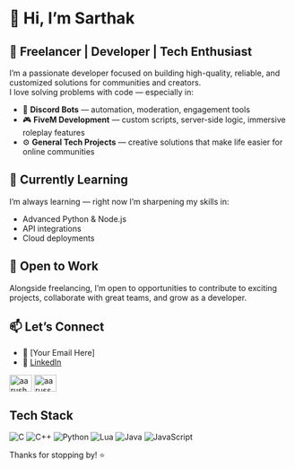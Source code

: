 # 👋 Hi, I’m Sarthak

## 🚀 Freelancer | Developer | Tech Enthusiast

I’m a passionate developer focused on building high-quality, reliable, and customized solutions for communities and creators.  
I love solving problems with code — especially in:

- 🤖 **Discord Bots** — automation, moderation, engagement tools
- 🎮 **FiveM Development** — custom scripts, server-side logic, immersive roleplay features
- ⚙️ **General Tech Projects** — creative solutions that make life easier for online communities

## 🌱 Currently Learning

I’m always learning — right now I’m sharpening my skills in:
- Advanced Python & Node.js
- API integrations
- Cloud deployments

## 💼 Open to Work

Alongside freelancing, I’m open to opportunities to contribute to exciting projects, collaborate with great teams, and grow as a developer.

## 📫 Let’s Connect

- 📧 [Your Email Here]
- 💼 [LinkedIn](https://www.linkedin.com/in/yourusername)
<p align="left">
<a href="https://www.linkedin.com/in/sarthak-chaudhary-1a498222b/" target="blank"><img align="center" src="https://raw.githubusercontent.com/rahuldkjain/github-profile-readme-generator/master/src/images/icons/Social/linked-in-alt.svg" alt="aarush jain" height="30" width="40" /></a>
<a href="https://www.instagram.com/i.sarthakchaudhary/" target="blank"><img align="center" src="https://raw.githubusercontent.com/rahuldkjain/github-profile-readme-generator/master/src/images/icons/Social/instagram.svg" alt="aarussh.exe" height="30" width="40" /></a>


## Tech Stack
![C](https://img.shields.io/badge/c-%2300599C.svg?style=for-the-badge&logo=c&logoColor=white)
![C++](https://img.shields.io/badge/c++-%2300599C.svg?style=for-the-badge&logo=c%2B%2B&logoColor=white)
![Python](https://img.shields.io/badge/python-3670A0?style=for-the-badge&logo=python&logoColor=ffdd54)
![Lua](https://img.shields.io/badge/lua-%232C2D72.svg?style=for-the-badge&logo=lua&logoColor=white)
![Java](https://img.shields.io/badge/java-%23ED8B00.svg?style=for-the-badge&logo=openjdk&logoColor=white)
![JavaScript](https://img.shields.io/badge/javascript-%23323330.svg?style=for-the-badge&logo=javascript&logoColor=%23F7DF1E)

Thanks for stopping by! ⭐
